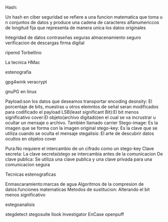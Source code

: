 
Hash:

Un hash en ciber seguridad se refiere a una funcion matematica que toma u n conjuntos de datos y produce una cadena de caracteres alfanumericcos de longitud fija que representa de manera unica los datos originales

Integridad de datos
contraseñas seguras
almacenamiento seguro
verificacion de descargas
firma digital

ripemd
Torbellino


La tecnica HMac


estenografia

gpg4wink
veracrypt


gnuPG en linux


Payload:son los datos que deseamos transportar
encoding desnsity: El porcentaje de bits, muestras u otros elemntos de señal seran modificados para codificado el payload
LSB(least significant Bit):El bit menos significativo
cover:El objeto(archivo digitado)en el cual se va incrustrar u ocultar un mensaje o archivo. También llamado carrier
Stego-image: Es la imagen que se forma con la imagen original
stego-key: Es la clave que se utiliza cuando se oculta el mensaje 
stegalisis: El arte de descubrir datos ocultos en objetos cover


Pura:No requiere el intercambio de un cifrado como un stego-key
Clave secreta: La clave secreta(stego se intercambia antes de la comunicacion
De clave publica: Se utiliza una clave publica y una clave privada para una comunicacion segura

Tecnicas estenograficas

Enmascaramiento:marcas de agua
Algoritmos de la compresion de datos:funciones matematicas
Metodos de sustitucion: Alterando el bit menos significativo

estegoanalisis

stegdetect
stegosuite
Ilook Investigator
EnCase
openpuff
